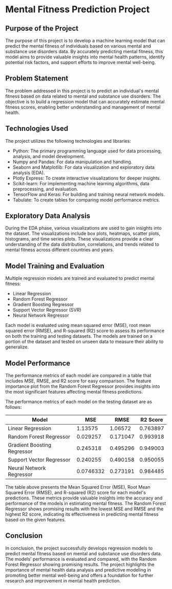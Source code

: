 # Mental Fitness Prediction Project

## Purpose of the Project
The purpose of this project is to develop a machine learning model that can predict the mental fitness of individuals based on various mental and substance use disorders data. By accurately predicting mental fitness, this model aims to provide valuable insights into mental health patterns, identify potential risk factors, and support efforts to improve mental well-being.

## Problem Statement
The problem addressed in this project is to predict an individual's mental fitness based on data related to mental and substance use disorders. The objective is to build a regression model that can accurately estimate mental fitness scores, enabling better understanding and management of mental health.

## Technologies Used
The project utilizes the following technologies and libraries:
- Python: The primary programming language used for data processing, analysis, and model development.
- Numpy and Pandas: For data manipulation and handling.
- Seaborn and Matplotlib: For data visualization and exploratory data analysis (EDA).
- Plotly Express: To create interactive visualizations for deeper insights.
- Scikit-learn: For implementing machine learning algorithms, data preprocessing, and evaluation.
- TensorFlow and Keras: For building and training neural network models.
- Tabulate: To create tables for comparing model performance metrics.

## Exploratory Data Analysis
During the EDA phase, various visualizations are used to gain insights into the dataset. The visualizations include box plots, heatmaps, scatter plots, histograms, and time series plots. These visualizations provide a clear understanding of the data distribution, correlations, and trends related to mental fitness across different countries and years.

## Model Training and Evaluation
Multiple regression models are trained and evaluated to predict mental fitness:
- Linear Regression
- Random Forest Regressor
- Gradient Boosting Regressor
- Support Vector Regressor (SVR)
- Neural Network Regressor

Each model is evaluated using mean squared error (MSE), root mean squared error (RMSE), and R-squared (R2) score to assess its performance on both the training and testing datasets. The models are trained on a portion of the dataset and tested on unseen data to measure their ability to generalize.

## Model Performance
The performance metrics of each model are compared in a table that includes MSE, RMSE, and R2 score for easy comparison. The feature importance plot from the Random Forest Regressor provides insights into the most significant features affecting mental fitness predictions.

The performance metrics of each model on the testing dataset are as follows:

| Model                      | MSE                | RMSE               | R2 Score           |
|----------------------------|--------------------|--------------------|--------------------|
| Linear Regression          | 1.13575           | 1.06572           | 0.763897          |
| Random Forest Regressor    | 0.029257          | 0.171047          | 0.993918          |
| Gradient Boosting Regressor| 0.245318          | 0.495296          | 0.949003          |
| Support Vector Regressor   | 0.240255          | 0.490158          | 0.950055          |
| Neural Network Regressor   | 0.0746332         | 0.273191          | 0.984485          |

The table above presents the Mean Squared Error (MSE), Root Mean Squared Error (RMSE), and R-squared (R2) score for each model's predictions. These metrics provide valuable insights into the accuracy and performance of the models in estimating mental fitness. The Random Forest Regressor shows promising results with the lowest MSE and RMSE and the highest R2 score, indicating its effectiveness in predicting mental fitness based on the given features.
## Conclusion
In conclusion, the project successfully develops regression models to predict mental fitness based on mental and substance use disorders data. The models' performance is evaluated and compared, with the Random Forest Regressor showing promising results. The project highlights the importance of mental health data analysis and predictive modeling in promoting better mental well-being and offers a foundation for further research and improvement in mental health prediction.